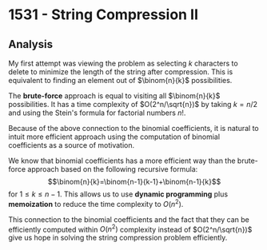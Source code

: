 # 1531 - String Compression II

## Analysis
My first attempt was viewing the problem as selecting $k$ characters to delete to minimize the length of the string after compression. This is equivalent to finding an element out of $\binom{n}{k}$ possibilities. 

The **brute-force** approach is equal to visiting all $\binom{n}{k}$ possibilities. It has a time complexity of $O(2^n/\sqrt{n})$ by taking $k=n/2$ and using the Stein's formula for factorial numbers $n!$. 

Because of the above connection to the binomial coefficients, it is natural to intuit more efficient approach using the computation of binomial coefficients as a source of motivation.

We know that binomial coefficients has a more efficient way than the brute-force approach based on the following recursive formula:
$$\binom{n}{k}=\binom{n-1}{k-1}+\binom{n-1}{k}$$
for $1\leq k\leq n-1$. This allows us to use **dynamic programming** plus **memoization** to reduce the time complexity to $O(n^2)$. 

This connection to the binomial coefficients and the fact that they can be efficiently computed within $O(n^2)$ complexity instead of $O(2^n/\sqrt{n})$ give us hope in solving the string compression problem efficiently. 



